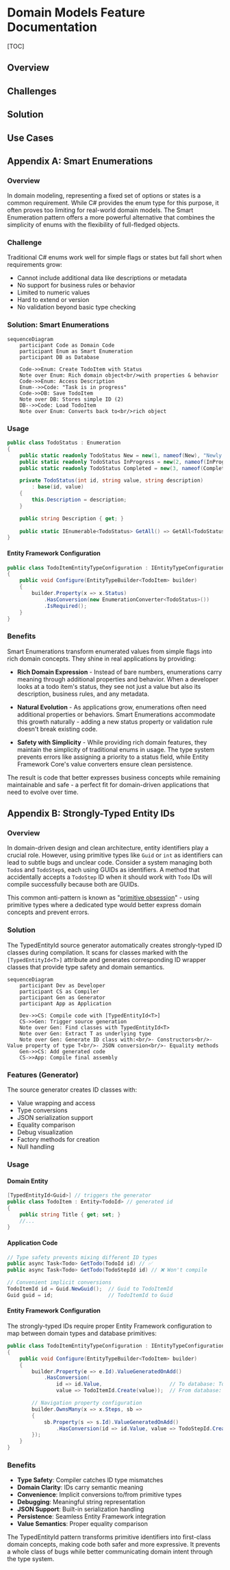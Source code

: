 # Domain Models Feature Documentation
[TOC]
## Overview

## Challenges

## Solution

## Use Cases

## Appendix A: Smart Enumerations

### Overview
In domain modeling, representing a fixed set of options or states is a common requirement. While C# provides the enum type for this purpose, it often proves too limiting for real-world domain models. The Smart Enumeration pattern offers a more powerful alternative that combines the simplicity of enums with the flexibility of full-fledged objects.

### Challenge
Traditional C# enums work well for simple flags or states but fall short when requirements grow:
- Cannot include additional data like descriptions or metadata
- No support for business rules or behavior
- Limited to numeric values
- Hard to extend or version
- No validation beyond basic type checking

### Solution: Smart Enumerations

```mermaid
sequenceDiagram
    participant Code as Domain Code
    participant Enum as Smart Enumeration
    participant DB as Database
    
    Code->>Enum: Create TodoItem with Status
    Note over Enum: Rich domain object<br/>with properties & behavior
    Code->>Enum: Access Description
    Enum-->>Code: "Task is in progress"
    Code->>DB: Save TodoItem
    Note over DB: Stores simple ID (2)
    DB-->>Code: Load TodoItem
    Note over Enum: Converts back to<br/>rich object
```

### Usage

```csharp
public class TodoStatus : Enumeration
{
    public static readonly TodoStatus New = new(1, nameof(New), "Newly created task");
    public static readonly TodoStatus InProgress = new(2, nameof(InProgress), "Task is being worked on");
    public static readonly TodoStatus Completed = new(3, nameof(Completed), "Task has been completed");

    private TodoStatus(int id, string value, string description)
        : base(id, value)
    {
        this.Description = description;
    }

    public string Description { get; }
    
    public static IEnumerable<TodoStatus> GetAll() => GetAll<TodoStatus>();
}
```

#### Entity Framework Configuration
```csharp
public class TodoItemEntityTypeConfiguration : IEntityTypeConfiguration<TodoItem>
{
    public void Configure(EntityTypeBuilder<TodoItem> builder)
    {
        builder.Property(x => x.Status)
            .HasConversion(new EnumerationConverter<TodoStatus>())
            .IsRequired();
    }
}
```

### Benefits

Smart Enumerations transform enumerated values from simple flags into rich domain concepts. They shine in real applications by providing:

- **Rich Domain Expression** - Instead of bare numbers, enumerations carry meaning through additional properties and behavior. When a developer looks at a todo item's status, they see not just a value but also its description, business rules, and any metadata.

- **Natural Evolution** - As applications grow, enumerations often need additional properties or behaviors. Smart Enumerations accommodate this growth naturally - adding a new status property or validation rule doesn't break existing code.

- **Safety with Simplicity** - While providing rich domain features, they maintain the simplicity of traditional enums in usage. The type system prevents errors like assigning a priority to a status field, while Entity Framework Core's value converters ensure clean persistence.

The result is code that better expresses business concepts while remaining maintainable and safe - a perfect fit for domain-driven applications that need to evolve over time.

## Appendix B: Strongly-Typed Entity IDs

### Overview

In domain-driven design and clean architecture, entity identifiers play a crucial role. However, using primitive types like `Guid` or `int` as identifiers can lead to subtle bugs and unclear code. Consider a system managing both `Todo`s and `TodoStep`s, each using GUIDs as identifiers. A method that accidentally accepts a `TodoStep` ID when it should work with `Todo` IDs will compile successfully because both are GUIDs. 

This common anti-pattern is known as "[primitive obsession](https://wiki.c2.com/?PrimitiveObsession)" - using primitive types where a dedicated type would better express domain concepts and prevent errors.

### Solution

The TypedEntityId source generator automatically creates strongly-typed ID classes during compilation. It scans for classes marked with the `[TypedEntityId<T>]` attribute and generates corresponding ID wrapper classes that provide type safety and domain semantics.

```mermaid
sequenceDiagram
    participant Dev as Developer
    participant CS as Compiler
    participant Gen as Generator
    participant App as Application

    Dev->>CS: Compile code with [TypedEntityId<T>]
    CS->>Gen: Trigger source generation
    Note over Gen: Find classes with TypedEntityId<T>
    Note over Gen: Extract T as underlying type
    Note over Gen: Generate ID class with:<br/>- Constructors<br/>- Value property of type T<br/>- JSON conversion<br/>- Equality methods
    Gen->>CS: Add generated code
    CS->>App: Compile final assembly
```

### Features (Generator)

The source generator creates ID classes with:

- Value wrapping and access
- Type conversions
- JSON serialization support
- Equality comparison
- Debug visualization
- Factory methods for creation
- Null handling

### Usage

#### Domain Entity
```csharp
[TypedEntityId<Guid>] // triggers the generator
public class TodoItem : Entity<TodoId> // generated id
{
    public string Title { get; set; }
    //...
}
```

#### Application Code
```csharp
// Type safety prevents mixing different ID types
public async Task<Todo> GetTodo(TodoId id) // ✅
public async Task<Todo> GetTodo(TodoStepId id) // ❌ Won't compile

// Convenient implicit conversions
TodoItemId id = Guid.NewGuid();  // Guid to TodoItemId
Guid guid = id;                  // TodoItemId to Guid
```

#### Entity Framework Configuration

The strongly-typed IDs require proper Entity Framework configuration to map between domain types and database primitives:

```csharp
public class TodoItemEntityTypeConfiguration : IEntityTypeConfiguration<Todo>
{
    public void Configure(EntityTypeBuilder<TodoItem> builder)
    {
        builder.Property(e => e.Id).ValueGeneratedOnAdd()
            .HasConversion(
                id => id.Value,                      // To database: TodoId -> Guid
                value => TodoItemId.Create(value));  // From database: Guid -> TodoId

        // Navigation property configuration
        builder.OwnsMany(x => x.Steps, sb =>
        {
            sb.Property(s => s.Id).ValueGeneratedOnAdd()
                .HasConversion(id => id.Value, value => TodoStepId.Create(value));
        });
    }
}
```

### Benefits

- **Type Safety**: Compiler catches ID type mismatches
- **Domain Clarity**: IDs carry semantic meaning
- **Convenience**: Implicit conversions to/from primitive types
- **Debugging**: Meaningful string representation
- **JSON Support**: Built-in serialization handling
- **Persistence**: Seamless Entity Framework integration
- **Value Semantics**: Proper equality comparison

The TypedEntityId pattern transforms primitive identifiers into first-class domain concepts, making code both safer and more expressive. It prevents a whole class of bugs while better communicating domain intent through the type system.